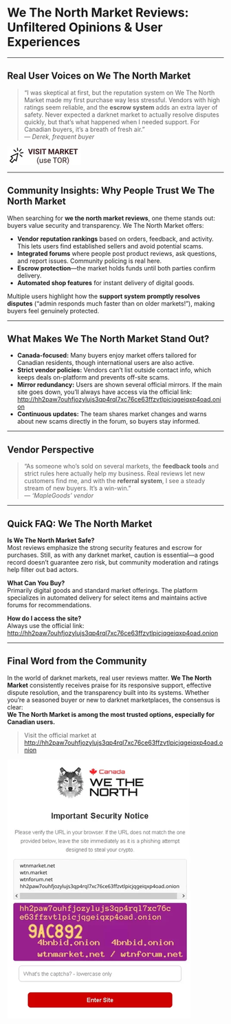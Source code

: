 # We The North Market Reviews: Unfiltered Opinions & User Experiences

---

## Real User Voices on We The North Market

> “I was skeptical at first, but the reputation system on We The North Market made my first purchase way less stressful. Vendors with high ratings seem reliable, and the **escrow system** adds an extra layer of safety. Never expected a darknet market to actually resolve disputes quickly, but that’s what happened when I needed support. For Canadian buyers, it’s a breath of fresh air.”  
— *Derek, frequent buyer*


[![img](/static/see.webp)](http://hh2paw7ouhfjozylujs3qp4rql7xc76ce63ffzvtlpicjqgeiqxp4oad.onion)


---

## Community Insights: Why People Trust We The North Market

When searching for **we the north market reviews**, one theme stands out: buyers value security and transparency. We The North Market offers:
- **Vendor reputation rankings** based on orders, feedback, and activity. This lets users find established sellers and avoid potential scams.
- **Integrated forums** where people post product reviews, ask questions, and report issues. Community policing is real here.
- **Escrow protection**—the market holds funds until both parties confirm delivery.
- **Automated shop features** for instant delivery of digital goods.

Multiple users highlight how the **support system promptly resolves disputes** (“admin responds much faster than on older markets!”), making buyers feel genuinely protected.

---

## What Makes We The North Market Stand Out?

- **Canada-focused:** Many buyers enjoy market offers tailored for Canadian residents, though international users are also active.
- **Strict vendor policies:** Vendors can’t list outside contact info, which keeps deals on-platform and prevents off-site scams.
- **Mirror redundancy:** Users are shown several official mirrors. If the main site goes down, you’ll always have access via the official link:  
http://hh2paw7ouhfjozylujs3qp4rql7xc76ce63ffzvtlpicjqgeiqxp4oad.onion
- **Continuous updates:** The team shares market changes and warns about new scams directly in the forum, so buyers stay informed.

---

## Vendor Perspective

> “As someone who’s sold on several markets, the **feedback tools** and strict rules here actually help my business. Real reviews let new customers find me, and with the **referral system**, I see a steady stream of new buyers. It’s a win-win.”  
— *‘MapleGoods’ vendor*

---

## Quick FAQ: We The North Market

**Is We The North Market Safe?**  
Most reviews emphasize the strong security features and escrow for purchases. Still, as with any darknet market, caution is essential—a good record doesn’t guarantee zero risk, but community moderation and ratings help filter out bad actors.

**What Can You Buy?**  
Primarily digital goods and standard market offerings. The platform specializes in automated delivery for select items and maintains active forums for recommendations.

**How do I access the site?**  
Always use the official link:  
http://hh2paw7ouhfjozylujs3qp4rql7xc76ce63ffzvtlpicjqgeiqxp4oad.onion

---

## Final Word from the Community

In the world of darknet markets, real user reviews matter. **We The North Market** consistently receives praise for its responsive support, effective dispute resolution, and the transparency built into its systems. Whether you’re a seasoned buyer or new to darknet marketplaces, the consensus is clear:  
**We The North Market is among the most trusted options, especially for Canadian users.**

> Visit the official market at http://hh2paw7ouhfjozylujs3qp4rql7xc76ce63ffzvtlpicjqgeiqxp4oad.onion


[![img](/static/load.webp)](http://hh2paw7ouhfjozylujs3qp4rql7xc76ce63ffzvtlpicjqgeiqxp4oad.onion)
